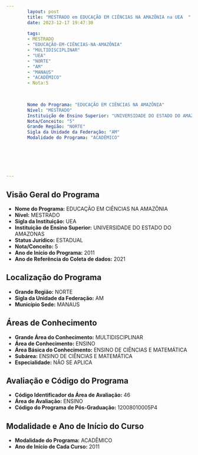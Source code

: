 ```yaml
---
        layout: post
        title: "MESTRADO em EDUCAÇÃO EM CIÊNCIAS NA AMAZÔNIA na UEA  "
        date: 2023-12-17 19:47:30
     
        tags:
        - MESTRADO
        - "EDUCAÇÃO-EM-CIÊNCIAS-NA-AMAZÔNIA"
        - "MULTIDISCIPLINAR"
        - "UEA"
        - "NORTE"
        - "AM"
        - "MANAUS"
        - "ACADÊMICO"
        - Nota:5
        
        

        Nome do Programa: "EDUCAÇÃO EM CIÊNCIAS NA AMAZÔNIA"
        Nível: "MESTRADO"
        Instituição de Ensino Superior: "UNIVERSIDADE DO ESTADO DO AMAZONAS"
        Nota/Conceito: "5"
        Grande Região: "NORTE"
        Sigla da Unidade da Federação: "AM"
        Modalidade do Programa: "ACADÊMICO"
        
        
        
        
        
        
---
```

## Visão Geral do Programa
- **Nome do Programa:** EDUCAÇÃO EM CIÊNCIAS NA AMAZÔNIA
- **Nível:** MESTRADO
- **Sigla da Instituição:** UEA
- **Instituição de Ensino Superior:** UNIVERSIDADE DO ESTADO DO AMAZONAS
- **Status Jurídico:** ESTADUAL
- **Nota/Conceito:** 5
- **Ano de Início do Programa:** 2011
- **Ano de Referência do Coleta de dados:** 2021

## Localização do Programa
- **Grande Região:** NORTE
- **Sigla da Unidade da Federação:** AM
- **Município Sede:** MANAUS

## Áreas de Conhecimento
- **Grande Área do Conhecimento:** MULTIDISCIPLINAR
- **Área de Conhecimento:** ENSINO
- **Área Básica do Conhecimento:** ENSINO DE CIÊNCIAS E MATEMÁTICA
- **Subárea:** ENSINO DE CIÊNCIAS E MATEMÁTICA
- **Especialidade:** NÃO SE APLICA

## Avaliação e Código do Programa
- **Código Identificador da Área de Avaliação:** 46
- **Área de Avaliação:** ENSINO
- **Código do Programa de Pós-Graduação:** 12008010005P4


## Modalidade e Ano de Início do Curso
- **Modalidade do Programa:** ACADÊMICO
- **Ano de Início de Cada Curso:** 2011
